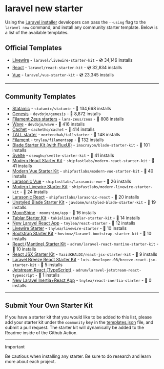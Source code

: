 # laravel new starter

Using the [Laravel installer](https://laravel.com/docs/installation#installing-php) developers can pass the `--using` flag to the `laravel new` command, and install any community starter template. Below is a list of the available templates.

## Official Templates

- [Livewire](https://github.com/laravel/livewire-starter-kit) - `laravel/livewire-starter-kit` - 💿 34,149 installs
- [React](https://github.com/laravel/react-starter-kit) - `laravel/react-starter-kit` - 💿 32,834 installs
- [Vue](https://github.com/laravel/vue-starter-kit) - `laravel/vue-starter-kit` - 💿 23,345 installs

---

## Community Templates

- [Statamic](https://github.com/statamic/statamic) - `statamic/statamic` - 💾 134,668 installs
- [Genesis](https://github.com/thedevdojo/genesis) - `devdojo/genesis` - 💾 8,872 installs
- [Filament Zeus starters](https://github.com/lara-zeus/zeus) - `lara-zeus/zeus` - 💾 808 installs
- [Wave](https://github.com/thedevdojo/wave) - `devdojo/wave` - 💾 416 installs
- [Cachet](https://github.com/cachethq/cachet) - `cachethq/cachet` - 💾 414 installs
- [TALL starter](https://github.com/mortenebak/tallstarter) - `mortenebak/tallstarter` - 💾 148 installs
- [Filament](https://github.com/tnylea/filamentapp) - `tnylea/filamentapp` - 💾 132 installs
- [Blade Starter Kit (with FluxUI)](https://github.com/imacrayon/blade-starter-kit) - `imacrayon/blade-starter-kit` - 💾 101 installs
- [Svelte](https://github.com/oseughu/svelte-starter-kit) - `oseughu/svelte-starter-kit` - 💾 41 installs
- [Modern React Starter Kit](https://github.com/shipfastlabs/modern-react-starter-kit) - `shipfastlabs/modern-react-starter-kit` - 💾 41 installs
- [Modern Vue Starter Kit](https://github.com/shipfastlabs/modern-vue-starter-kit) - `shipfastlabs/modern-vue-starter-kit` - 💾 40 installs
- [Larasonic Vue](https://github.com/shipfastlabs/larasonic-vue) - `shipfastlabs/larasonic-vue` - 💾 26 installs
- [Modern Livewire Starter Kit](https://github.com/shipfastlabs/modern-livewire-starter-kit) - `shipfastlabs/modern-livewire-starter-kit` - 💾 24 installs
- [Larasonic React](https://github.com/shipfastlabs/larasonic-react) - `shipfastlabs/larasonic-react` - 💾 20 installs
- [Unstyled Blade Starter Kit](https://github.com/javdome/unstyled-blade-starter-kit) - `javdome/unstyled-blade-starter-kit` - 💾 19 installs
- [MoonShine](https://github.com/moonshine-software/app) - `moonshine/app` - 💾 16 installs
- [Tablar Starter Kit](https://github.com/takielias/tablar-starter-kit) - `takielias/tablar-starter-kit` - 💾 14 installs
- [New Laravel React App](https://github.com/tnylea/react-starter) - `tnylea/react-starter` - 💾 12 installs
- [Livewire Starter](https://github.com/tnylea/livewire-starter) - `tnylea/livewire-starter` - 💾 10 installs
- [Bootstrap Starter Kit](https://github.com/hostmoz/laravel-bootstrap-starter-kit) - `hostmoz/laravel-bootstrap-starter-kit` - 💾 10 installs
- [React (Mantine) Starter Kit](https://github.com/adrum/laravel-react-mantine-starter-kit) - `adrum/laravel-react-mantine-starter-kit` - 💾 10 installs
- [React JSX Starter Kit](https://github.com/YazidKHALDI/react-jsx-starter-kit) - `YazidKHALDI/react-jsx-starter-kit` - 💾 9 installs
- [Laravel Breeze React Starter Kit](https://github.com/luis-developer-08/breeze-react-jsx-starter-kit) - `luis-developer-08/breeze-react-jsx-starter-kit` - 💾 5 installs
- [Jetstream React (TypeScript)](https://github.com/adrum/laravel-jetstream-react-typescript) - `adrum/laravel-jetstream-react-typescript` - 💾 1 installs
- [New Laravel Inertia+React App](https://github.com/tnylea/react-inertia-starter) - `tnylea/react-inertia-starter` - 💾 0 installs

---

## Submit Your Own Starter Kit

If you have a starter kit that you would like to be added to this list, please add your starter kit under the `community` key in the [templates.json](templates.json) file, and submit a pull request. The starter kit will dynamically be added to the Readme inside of the Github Action.

---

> [!IMPORTANT]
> Be cautious when installing any starter. Be sure to do research and learn more about each project.